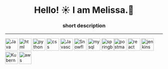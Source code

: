 # <h1 align="center"> Hello! ☀️ I am Melissa.💛 </h1>
<h3 align ="center"> short description </h3>

------
<img src="https://upload.wikimedia.org/wikipedia/en/thumb/3/30/Java_programming_language_logo.svg/320px-Java_programming_language_logo.svg.png" alt="Java Logo" width="40" height="40"> <img src="https://www.w3.org/html/logo/img/mark-word-icon.png" alt="html" width="40" height="40"> <img src="https://www.python.org/static/community_logos/python-logo.png" alt="python logot" width="40" height="40"> <img src="https://upload.wikimedia.org/wikipedia/commons/thumb/d/d5/CSS3_logo_and_wordmark.svg/544px-CSS3_logo_and_wordmark.svg.png" alt="css logo" width="40" height="40"> <img src="https://upload.wikimedia.org/wikipedia/commons/thumb/6/6a/JavaScript-logo.png/900px-JavaScript-logo.png?20120221235433" alt="Javascript logo" width="40" height="40"> <img src="https://companieslogo.com/img/orig/SNOW-35164165.png?t=1634190631" alt="Snowflake logo" width="40" height="40"> <img src="https://github.com/MelissaaGuz/MelissaaGuz/assets/102260396/3dd1adf4-29a4-4784-ac12-b4abeade148a" alt="mysql logo" width="40" height="40"> <img src="https://img.icons8.com/?size=100&id=90519&format=png" alt="springboot logo" width="40" height="40"><img src="[https://assets.stickpng.com/images/62cc1b3a150d5de9a3dad5f7.png](https://logowik.com/content/uploads/images/postman-api-platform6643.logowik.com.webp)" alt="postman logo" width="40" height="40"> <img src="https://cdn4.iconfinder.com/data/icons/logos-3/600/React.js_logo-1024.png" alt="react logo" width="40" height="40"> <img src="https://i.pinimg.com/originals/a5/ff/6d/a5ff6d9555aaab304b82dbbeb097d70e.png
" alt="jenkins logo" width="40" height="40"> <img src="https://upload.wikimedia.org/wikipedia/commons/3/39/Kubernetes_logo_without_workmark.svg" alt="Kubernetes logo" width="40" height="40"> <img src="https://ih1.redbubble.net/image.3917587429.0371/st,small,507x507-pad,600x600,f8f8f8.jpg" alt="aws logo" width="40" height="40">
